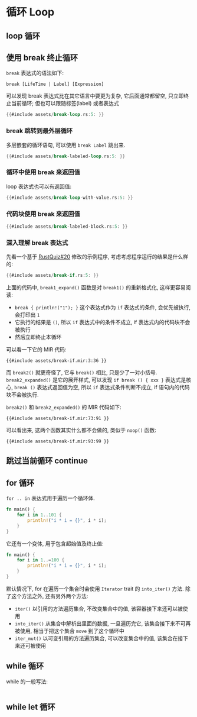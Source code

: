 # 循环 Loop

## loop 循环

## 使用 break 终止循环

`break` 表达式的语法如下:

```text
break [LifeTime | Label] [Expression]
```

可以发现 break 表达式比在其它语言中要更为复杂, 它后面通常都留空, 只立即终止当前循环;
但也可以跟随标签(label) 或者表达式

```rust
{{#include assets/break-loop.rs:5: }}
```

### break 跳转到最外层循环

多层嵌套的循环语句, 可以使用 `break Label` 跳出来.

```rust
{{#include assets/break-labeled-loop.rs:5: }}
```

### 循环中使用 break 来返回值

loop 表达式也可以有返回值:

```rust
{{#include assets/break-loop-with-value.rs:5: }}
```

### 代码块使用 break 来返回值

```rust
{{#include assets/break-labeled-block.rs:5: }}
```

### 深入理解 break 表达式

先看一个基于 [RustQuiz#20](https://dtolnay.github.io/rust-quiz/20) 修改的示例程序,
考虑考虑程序运行的结果是什么样的:

```rust
{{#include assets/break-if.rs:5: }}
```

上面的代码中, `break1_expand()` 函数是对 `break1()` 的重新格式化, 这样更容易阅读:

- `break { println!("1"); }` 这个表达式作为 `if` 表达式的条件, 会优先被执行, 会打印出 `1`
- 它执行的结果是 `()`, 所以 `if` 表达式中的条件不成立, if 表达式内的代码块不会被执行
- 然后立即终止本循环

可以看一下它的 MIR 代码:

```rust, ignore
{{#include assets/break-if.mir:3:36 }}
```

而 `break2()` 就更奇怪了, 它与 `break()` 相比, 只是少了一对小括号. `break2_expanded()` 是它的展开样式,
可以发现 `if break () { xxx }` 表达式是核心, `break ()` 表达式返回值为空, 所以 `if` 表达式条件判断不成立,
if 语句内的代码块不会被执行.

`break2()` 和 `break2_expanded()` 的 MIR 代码如下:

```rust, ignore
{{#include assets/break-if.mir:73:91 }}
```

可以看出来, 这两个函数其实什么都不会做的, 类似于 `noop()` 函数:

```rust, ignore
{{#include assets/break-if.mir:93:99 }}
```

## 跳过当前循环 continue

## for 循环

`for .. in` 表达式用于遍历一个循环体.

```rust
fn main() {
    for i in 1..101 {
        println!("i * i = {}", i * i);
    }
}
```

它还有一个变体, 用于包含超始值及终止值:

```rust
fn main() {
    for i in 1..=100 {
        println!("i * i = {}", i * i);
    }
}
```

默认情况下, for 在遍历一个集合时会使用 `Iterator` trait 的 `into_iter()` 方法.
除了这个方法之外, 还有另外两个方法:

* `iter()` 以引用的方法遍历集合, 不改变集合中的值, 该容器接下来还可以被使用
* `into_iter()` 从集合中解析出里面的数据, 一旦遍历完它, 该集合接下来不可再被使用,
  相当于把这个集合 `move` 到了这个循环中
* `iter_mut()` 以可变引用的方法遍历集合, 可以改变集合中的值, 该集合在接下来还可被使用

## while 循环

while 的一般写法:

```rust

```

## while let 循环

